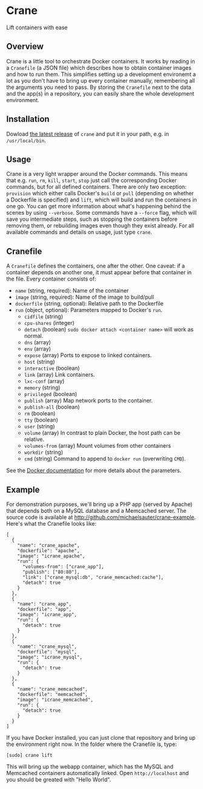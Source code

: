 # Crane
Lift containers with ease

## Overview
Crane is a little tool to orchestrate Docker containers. It works by reading in a `Cranefile` (a JSON file) which describes how to obtain container images and how to run them. This simplifies setting up a development environemt a lot as you don't have to bring up every container manually, remembering all the arguments you need to pass. By storing the `Cranefile` next to the data and the app(s) in a repository, you can easily share the whole development environment.

## Installation
Dowload [the latest release](https://github.com/michaelsauter/crane/releases/download/v0.4.0/crane) of `crane` and put it in your path, e.g. in `/usr/local/bin`.

## Usage
Crane is a very light wrapper around the Docker commands. This means that e.g. `run`, `rm`, `kill`, `start`, `stop` just call the corresponding Docker commands, but for all defined containers. There are only two exception: `provision` which either calls Docker's `build` or `pull` (depending on whether a Dockerfile is specified) and `lift`, which will build and run the containers in one go.
You can get more information about what's happening behind the scenes by using `--verbose`.
Some commands have a `--force` flag, which will save you intermediate steps, such as stopping the containers before removing them, or rebuilding images even though they exist already.
For all available commands and details on usage, just type `crane`.

## Cranefile
A `Cranefile` defines the containers, one after the other. One caveat: if a container depends on another one, it must appear before that container in the file.
Every container consists of:

* `name` (string, required): Name of the container
* `image` (string, required): Name of the image to build/pull
* `dockerfile` (string, optional): Relative path to the Dockerfile
* `run` (object, optional): Parameters mapped to Docker's `run`.
  * `cidfile` (string)
  * `cpu-shares` (integer)
  * `detach` (boolean) `sudo docker attach <container name>` will work as normal.
  * `dns` (array)
  * `env` (array)
  * `expose` (array) Ports to expose to linked containers.
  * `host` (string)
  * `interactive` (boolean)
  * `link` (array) Link containers.
  * `lxc-conf` (array)
  * `memory` (string)
  * `privileged` (boolean)
  * `publish` (array) Map network ports to the container.
  * `publish-all` (boolean)
  * `rm` (boolean)
  * `tty` (boolean)
  * `user` (string)
  * `volume` (array) In contrast to plain Docker, the host path can be relative.
  * `volumes-from` (array) Mount volumes from other containers
  * `workdir` (string)
  * `cmd` (string) Command to append to `docker run` (overwriting `CMD`).

See the [Docker documentation](http://docs.docker.io/en/latest/reference/commandline/cli/#run) for more details about the parameters.

## Example
For demonstration purposes, we'll bring up a PHP app (served by Apache) that depends both on a MySQL database and a Memcached server. The source code is available at http://github.com/michaelsauter/crane-example. Here's what the Cranefile looks like:

```
[
  {
    "name": "crane_apache",
    "dockerfile": "apache",
    "image": "icrane_apache",
    "run": {
      "volumes-from": ["crane_app"],
      "publish": ["80:80"],
      "link": ["crane_mysql:db", "crane_memcached:cache"],
      "detach": true
    }
  },
  {
    "name": "crane_app",
    "dockerfile": "app",
    "image": "icrane_app",
    "run": {
      "detach": true
    }
  },
  {
    "name": "crane_mysql",
    "dockerfile": "mysql",
    "image": "icrane_mysql",
    "run": {
      "detach": true
    }
  },
  {
    "name": "crane_memcached",
    "dockerfile": "memcached",
    "image": "icrane_memcached",
    "run": {
      "detach": true
    }
  }
]
```
If you have Docker installed, you can just clone that repository and bring up the environment right now.
In the folder where the Cranefile is, type:

```
[sudo] crane lift
```

This will bring up the webapp container, which has the MySQL and Memcached containers automatically linked. Open `http://localhost` and you should be greated with "Hello World".
